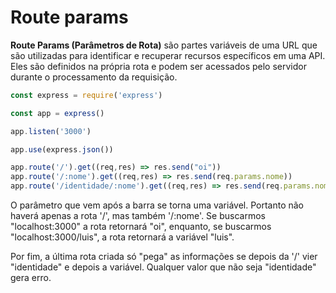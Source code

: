 # Route params

**Route Params (Parâmetros de Rota)** são partes variáveis de uma URL que são utilizadas para identificar e recuperar recursos específicos em uma API. Eles são definidos na própria rota e podem ser acessados pelo servidor durante o processamento da requisição.

```js
const express = require('express')

const app = express()

app.listen('3000')

app.use(express.json())

app.route('/').get((req,res) => res.send("oi"))
app.route('/:nome').get((req,res) => res.send(req.params.nome))
app.route('/identidade/:nome').get((req,res) => res.send(req.params.nome))

```

O parâmetro que vem após a barra se torna uma variável. Portanto não haverá apenas a rota '/', mas também  '/:nome'. Se buscarmos "localhost:3000" a rota retornará "oi", enquanto, se buscarmos "localhost:3000/luis", a rota retornará a variável "luis".

Por fim, a última rota criada só "pega" as informações se depois da '/' vier "identidade" e depois a variável. Qualquer valor que não seja "identidade" gera erro.
